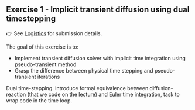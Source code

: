 <!--This file was generated, do not modify it.-->
## Exercise 1 - **Implicit transient diffusion using dual timestepping**

👉 See [Logistics](/logistics/#submission) for submission details.

The goal of this exercise is to:
- Implement transient diffusion solver with implicit time integration using pseudo-transient method
- Grasp the difference between physical time stepping and pseudo-transient iterations

Dual time-stepping. Introduce formal equivalence between diffusion-reaction (that we code on the lecture) and Euler time integration, task to wrap code in the time loop.

